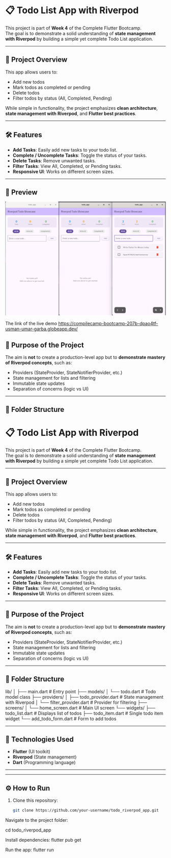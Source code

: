 # 📋 Todo List App with Riverpod

This project is part of **Week 4** of the Complete Flutter Bootcamp.  
The goal is to demonstrate a solid understanding of **state management with Riverpod** by building a simple yet complete Todo List application.

---

## 🚀 Project Overview

This app allows users to:

- Add new todos
- Mark todos as completed or pending
- Delete todos
- Filter todos by status (All, Completed, Pending)

While simple in functionality, the project emphasizes **clean architecture**, **state management with Riverpod**, and **Flutter best practices**.

---

## 🛠 Features

- **Add Tasks**: Easily add new tasks to your todo list.
- **Complete / Uncomplete Tasks**: Toggle the status of your tasks.
- **Delete Tasks**: Remove unwanted tasks.
- **Filter Tasks**: View All, Completed, or Pending tasks.
- **Responsive UI**: Works on different screen sizes.

---

## 📸 Preview

![App Screenshot](https://github.com/techusman-codes/CompileCamp-BootCamp/blob/2d4b3a15f8ddb018962cdbaeea652b6c14570b35/Projects/todo_app/Screenshot%20From%202025-08-11%2011-12-35.png)  


The link of the live demo https://compilecamp-bootcamp-207b-dpao4tf-usman-umar-garba.globeapp.dev/


## 🎯 Purpose of the Project

The aim is **not** to create a production-level app but to **demonstrate mastery of Riverpod concepts**, such as:

- Providers (StateProvider, StateNotifierProvider, etc.)
- State management for lists and filtering
- Immutable state updates
- Separation of concerns (logic vs UI)

---

## 📂 Folder Structure

# 📋 Todo List App with Riverpod

This project is part of **Week 4** of the Complete Flutter Bootcamp.  
The goal is to demonstrate a solid understanding of **state management with Riverpod** by building a simple yet complete Todo List application.

---

## 🚀 Project Overview

This app allows users to:

- Add new todos
- Mark todos as completed or pending
- Delete todos
- Filter todos by status (All, Completed, Pending)

While simple in functionality, the project emphasizes **clean architecture**, **state management with Riverpod**, and **Flutter best practices**.

---

## 🛠 Features

- **Add Tasks**: Easily add new tasks to your todo list.
- **Complete / Uncomplete Tasks**: Toggle the status of your tasks.
- **Delete Tasks**: Remove unwanted tasks.
- **Filter Tasks**: View All, Completed, or Pending tasks.
- **Responsive UI**: Works on different screen sizes.

---

## 🎯 Purpose of the Project

The aim is **not** to create a production-level app but to **demonstrate mastery of Riverpod concepts**, such as:

- Providers (StateProvider, StateNotifierProvider, etc.)
- State management for lists and filtering
- Immutable state updates
- Separation of concerns (logic vs UI)

---

## 📂 Folder Structure

lib/
│
├── main.dart # Entry point
├── models/
│ └── todo.dart # Todo model class
├── providers/
│ ├── todo_provider.dart # State management with Riverpod
│ └── filter_provider.dart # Provider for filtering
├── screens/
│ └── home_screen.dart # Main UI screen
└── widgets/
├── todo_list.dart # Displays list of todos
├── todo_item.dart # Single todo item widget
└── add_todo_form.dart # Form to add todos


---

## 🧰 Technologies Used

- **Flutter** (UI toolkit)
- **Riverpod** (State management)
- **Dart** (Programming language)

---



---

## ⚙️ How to Run

1. Clone this repository:
   ```bash
   git clone https://github.com/your-username/todo_riverpod_app.git


Navigate to the project folder:

cd todo_riverpod_app



Install dependencies:
flutter pub get


Run the app:
flutter run

